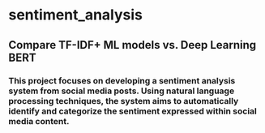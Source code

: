 # sentiment_analysis
## Compare TF-IDF+ ML models vs. Deep Learning BERT
### This project focuses on developing a sentiment analysis system from social media posts. Using natural language processing techniques, the system aims to automatically identify and categorize the sentiment expressed within social media content.
